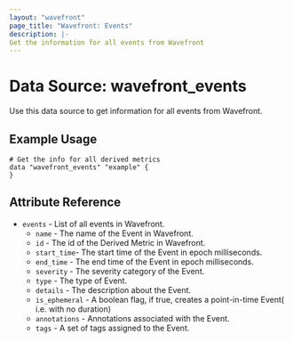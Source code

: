 ```yaml
---
layout: "wavefront"
page_title: "Wavefront: Events"
description: |-
Get the information for all events from Wavefront
---
```


# Data Source: wavefront_events

Use this data source to get information for all events from Wavefront.

## Example Usage

```hcl
# Get the info for all derived metrics
data "wavefront_events" "example" {
}
```

## Attribute Reference

* `events` - List of all events in Wavefront.
    * `name` - The name of the Event in Wavefront.
    * `id` - The id of the Derived Metric in Wavefront.
    * `start_time`- The start time of the Event in epoch milliseconds.
    * `end_time` - The end time of the Event in epoch milliseconds.
    * `severity` - The severity category of the Event.
    * `type` - The type of Event.
    * `details` - The description about the Event.
    * `is_ephemeral` - A boolean flag, if true, creates a point-in-time Event( i.e. with no duration)
    * `annotations` - Annotations associated with the Event.
    * `tags` - A set of tags assigned to the Event.
